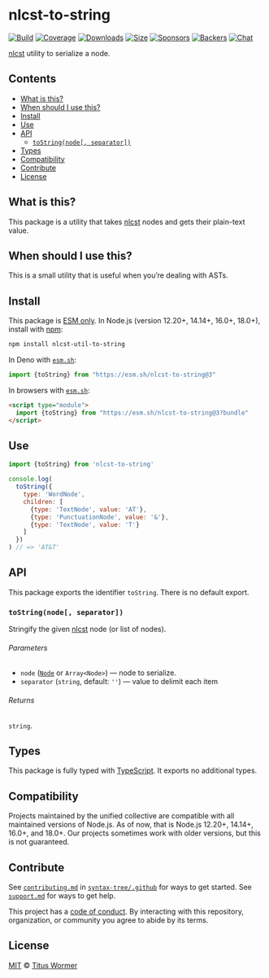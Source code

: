# nlcst-to-string

[![Build][build-badge]][build]
[![Coverage][coverage-badge]][coverage]
[![Downloads][downloads-badge]][downloads]
[![Size][size-badge]][size]
[![Sponsors][sponsors-badge]][collective]
[![Backers][backers-badge]][collective]
[![Chat][chat-badge]][chat]

[nlcst][] utility to serialize a node.

## Contents

*   [What is this?](#what-is-this)
*   [When should I use this?](#when-should-i-use-this)
*   [Install](#install)
*   [Use](#use)
*   [API](#api)
    *   [`toString(node[, separator])`](#tostringnode-separator)
*   [Types](#types)
*   [Compatibility](#compatibility)
*   [Contribute](#contribute)
*   [License](#license)

## What is this?

This package is a utility that takes [nlcst][] nodes and gets their plain-text
value.

## When should I use this?

This is a small utility that is useful when you’re dealing with ASTs.

## Install

This package is [ESM only][esm].
In Node.js (version 12.20+, 14.14+, 16.0+, 18.0+), install with [npm][]:

```sh
npm install nlcst-util-to-string
```

In Deno with [`esm.sh`][esmsh]:

```js
import {toString} from "https://esm.sh/nlcst-to-string@3"
```

In browsers with [`esm.sh`][esmsh]:

```html
<script type="module">
  import {toString} from "https://esm.sh/nlcst-to-string@3?bundle"
</script>
```

## Use

```js
import {toString} from 'nlcst-to-string'

console.log(
  toString({
    type: 'WordNode',
    children: [
      {type: 'TextNode', value: 'AT'},
      {type: 'PunctuationNode', value: '&'},
      {type: 'TextNode', value: 'T'}
    ]
  })
) // => 'AT&T'
```

## API

This package exports the identifier `toString`.
There is no default export.

### `toString(node[, separator])`

Stringify the given [nlcst][] node (or list of nodes).

###### Parameters

*   `node` ([`Node`][node] or `Array<Node>`) — node to serialize.
*   `separator` (`string`, default: `''`) — value to delimit each item

###### Returns

`string`.

## Types

This package is fully typed with [TypeScript][].
It exports no additional types.

## Compatibility

Projects maintained by the unified collective are compatible with all maintained
versions of Node.js.
As of now, that is Node.js 12.20+, 14.14+, 16.0+, and 18.0+.
Our projects sometimes work with older versions, but this is not guaranteed.

## Contribute

See [`contributing.md`][contributing] in [`syntax-tree/.github`][health] for
ways to get started.
See [`support.md`][support] for ways to get help.

This project has a [code of conduct][coc].
By interacting with this repository, organization, or community you agree to
abide by its terms.

## License

[MIT][license] © [Titus Wormer][author]

<!-- Definitions -->

[build-badge]: https://github.com/syntax-tree/nlcst-to-string/workflows/main/badge.svg

[build]: https://github.com/syntax-tree/nlcst-to-string/actions

[coverage-badge]: https://img.shields.io/codecov/c/github/syntax-tree/nlcst-to-string.svg

[coverage]: https://codecov.io/github/syntax-tree/nlcst-to-string

[downloads-badge]: https://img.shields.io/npm/dm/nlcst-to-string.svg

[downloads]: https://www.npmjs.com/package/nlcst-to-string

[size-badge]: https://img.shields.io/bundlephobia/minzip/nlcst-to-string.svg

[size]: https://bundlephobia.com/result?p=nlcst-to-string

[sponsors-badge]: https://opencollective.com/unified/sponsors/badge.svg

[backers-badge]: https://opencollective.com/unified/backers/badge.svg

[collective]: https://opencollective.com/unified

[chat-badge]: https://img.shields.io/badge/chat-discussions-success.svg

[chat]: https://github.com/syntax-tree/unist/discussions

[npm]: https://docs.npmjs.com/cli/install

[esm]: https://gist.github.com/sindresorhus/a39789f98801d908bbc7ff3ecc99d99c

[esmsh]: https://esm.sh

[typescript]: https://www.typescriptlang.org

[license]: license

[author]: https://wooorm.com

[health]: https://github.com/syntax-tree/.github

[contributing]: https://github.com/syntax-tree/.github/blob/main/contributing.md

[support]: https://github.com/syntax-tree/.github/blob/main/support.md

[coc]: https://github.com/syntax-tree/.github/blob/main/code-of-conduct.md

[nlcst]: https://github.com/syntax-tree/nlcst

[node]: https://github.com/syntax-tree/nlcst#nodes

